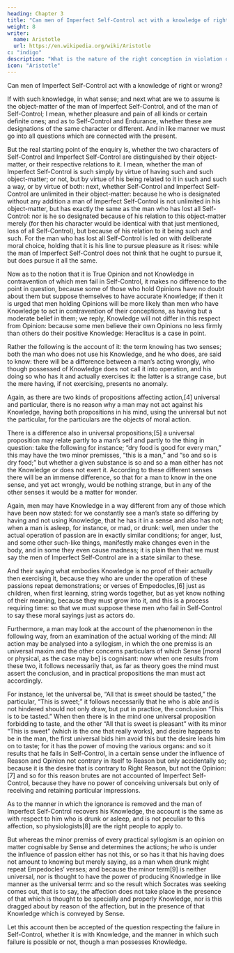 ```yaml
---
heading: Chapter 3
title: "Can men of Imperfect Self-Control act with a knowledge of right or wrong?"
weight: 8
writer:
  name: Aristotle
  url: https://en.wikipedia.org/wiki/Aristotle
c: "indigo"
description: "What is the nature of the right conception in violation of which a man fails of Self-Control?"
icon: "Aristotle"
---
```



Can men of Imperfect Self-Control act with a knowledge of right or wrong?

If with such knowledge, in what sense; and next what are we to assume is the object-matter of the man of Imperfect Self-Control, and of the man of Self-Control; I mean, whether pleasure and pain of all kinds or certain definite ones; and as to Self-Control and Endurance, whether these are designations of the same character or different. And in like manner we must go into all questions which are connected with the present.

But the real starting point of the enquiry is, whether the two characters of Self-Control and Imperfect Self-Control are distinguished by their object-matter, or their respective relations to it. I mean, whether the man of Imperfect Self-Control is such simply by virtue of having such and such object-matter; or not, but by virtue of his being related to it in such and such a way, or by virtue of both: next, whether Self-Control and Imperfect Self-Control are unlimited in their object-matter: because he who is designated without any addition a man of Imperfect Self-Control is not unlimited in his object-matter, but has exactly the same as the man who has lost all Self-Control: nor is he so designated because of his relation to this object-matter merely (for then his character would be identical with that just mentioned, loss of all Self-Control), but because of his relation to it being such and such. For the man who has lost all Self-Control is led on with deliberate moral choice, holding that it is his line to pursue pleasure as it rises: while the man of Imperfect Self-Control does not think that he ought to pursue it, but does pursue it all the same.

Now as to the notion that it is True Opinion and not Knowledge in contravention of which men fail in Self-Control, it makes no difference to the point in question, because some of those who hold Opinions have no doubt about them but suppose themselves to have accurate Knowledge; if then it is urged that men holding Opinions will be more likely than men who have Knowledge to act in contravention of their conceptions, as having but a moderate belief in them; we reply, Knowledge will not differ in this respect from Opinion: because some men believe their own Opinions no less firmly than others do their positive Knowledge: Heraclitus is a case in point.

Rather the following is the account of it: the term knowing has two senses; both the man who does not use his Knowledge, and he who does, are said to know: there will be a difference between a man’s acting wrongly, who though possessed of Knowledge does not call it into operation, and his doing so who has it and actually exercises it: the latter is a strange case, but the mere having, if not exercising, presents no anomaly.

Again, as there are two kinds of propositions affecting action,[4] universal and particular, there is no reason why a man may not act against his Knowledge, having both propositions in his mind, using the universal but not the particular, for the particulars are the objects of moral action.

There is a difference also in universal propositions;[5] a universal proposition may relate partly to a man’s self and partly to the thing in question: take the following for instance; “dry food is good for every man,” this may have the two minor premisses, “this is a man,” and “so and so is dry food;” but whether a given substance is so and so a man either has not the Knowledge or does not exert it. According to these different senses there will be an immense difference, so that for a man to know in the one sense, and yet act wrongly, would be nothing strange, but in any of the other senses it would be a matter for wonder.

Again, men may have Knowledge in a way different from any of those which have been now stated: for we constantly see a man’s state so differing by having and not using Knowledge, that he has it in a sense and also has not; when a man is asleep, for instance, or mad, or drunk: well, men under the actual operation of passion are in exactly similar conditions; for anger, lust, and some other such-like things, manifestly make changes even in the body, and in some they even cause madness; it is plain then that we must say the men of Imperfect Self-Control are in a state similar to these.

And their saying what embodies Knowledge is no proof of their actually then exercising it, because they who are under the operation of these passions repeat demonstrations; or verses of Empedocles,[6] just as children, when first learning, string words together, but as yet know nothing of their meaning, because they must grow into it, and this is a process requiring time: so that we must suppose these men who fail in Self-Control to say these moral sayings just as actors do.

Furthermore, a man may look at the account of the phænomenon in the following way, from an examination of the actual working of the mind: All action may be analysed into a syllogism, in which the one premiss is an universal maxim and the other concerns particulars of which Sense [moral or physical, as the case may be] is cognisant: now when one results from these two, it follows necessarily that, as far as theory goes the mind must assert the conclusion, and in practical propositions the man must act accordingly.

For instance, let the universal be, “All that is sweet should be tasted,” the particular, “This is sweet;” it follows necessarily that he who is able and is not hindered should not only draw, but put in practice, the conclusion “This is to be tasted.” When then there is in the mind one universal proposition forbidding to taste, and the other “All that is sweet is pleasant” with its minor “This is sweet” (which is the one that really works), and desire happens to be in the man, the first universal bids him avoid this but the desire leads him on to taste; for it has the power of moving the various organs: and so it results that he fails in Self-Control, in a certain sense under the influence of Reason and Opinion not contrary in itself to Reason but only accidentally so; because it is the desire that is contrary to Right Reason, but not the Opinion:[7] and so for this reason brutes are not accounted of Imperfect Self-Control, because they have no power of conceiving universals but only of receiving and retaining particular impressions.

As to the manner in which the ignorance is removed and the man of Imperfect Self-Control recovers his Knowledge, the account is the same as with respect to him who is drunk or asleep, and is not peculiar to this affection, so physiologists[8] are the right people to apply to. 

But whereas the minor premiss of every practical syllogism is an opinion on matter cognisable by Sense and determines the actions; he who is under the influence of passion either has not this, or so has it that his having does not amount to knowing but merely saying, as a man when drunk might repeat Empedocles’ verses; and because the minor term[9] is neither universal, nor is thought to have the power of producing Knowledge in like manner as the universal term: and so the result which Socrates was seeking comes out, that is to say, the affection does not take place in the presence of that which is thought to be specially and properly Knowledge, nor is this dragged about by reason of the affection, but in the presence of that Knowledge which is conveyed by Sense.

Let this account then be accepted of the question respecting the failure in Self-Control, whether it is with Knowledge, and the manner in which such failure is possible or not, though a man possesses Knowledge.

